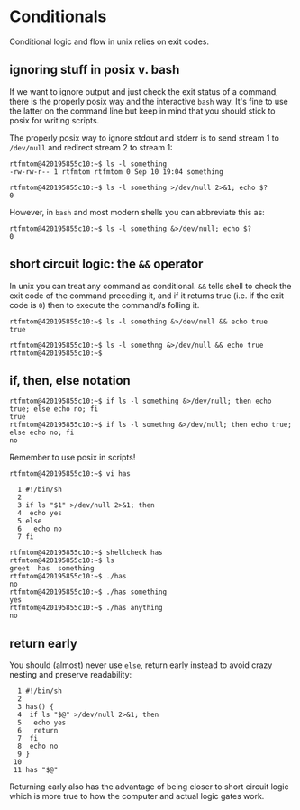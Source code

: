 # Conditionals

Conditional logic and flow in unix relies on exit codes.

## ignoring stuff in posix v. bash

If we want to ignore output and just check the exit status of a command, there is the properly posix way and the interactive `bash` way. It's fine to use the latter on the command line but keep in mind that you should stick to posix for writing scripts. 
 
The properly posix way to ignore stdout and stderr is to send stream 1 to `/dev/null` and redirect stream 2 to stream 1:
```
rtfmtom@420195855c10:~$ ls -l something
-rw-rw-r-- 1 rtfmtom rtfmtom 0 Sep 10 19:04 something

rtfmtom@420195855c10:~$ ls -l something >/dev/null 2>&1; echo $?
0
```
However, in `bash` and most modern shells you can abbreviate this as:
```
rtfmtom@420195855c10:~$ ls -l something &>/dev/null; echo $?
0
```

## short circuit logic: the `&&` operator
In unix you can treat any command as conditional. `&&` tells shell to check the exit code of the command preceding it, and if it returns true (i.e. if the exit code is `0`) then to execute the command/s folling it. 
```
rtfmtom@420195855c10:~$ ls -l something &>/dev/null && echo true
true

rtfmtom@420195855c10:~$ ls -l somethng &>/dev/null && echo true
rtfmtom@420195855c10:~$ 
```

## if, then, else notation
```
rtfmtom@420195855c10:~$ if ls -l something &>/dev/null; then echo true; else echo no; fi
true
rtfmtom@420195855c10:~$ if ls -l somethng &>/dev/null; then echo true; else echo no; fi
no
```

Remember to use posix in scripts!
```
rtfmtom@420195855c10:~$ vi has 

  1 #!/bin/sh
  2 
  3 if ls "$1" >/dev/null 2>&1; then
  4  echo yes
  5 else 
  6   echo no
  7 fi

rtfmtom@420195855c10:~$ shellcheck has 
rtfmtom@420195855c10:~$ ls
greet  has  something
rtfmtom@420195855c10:~$ ./has
no
rtfmtom@420195855c10:~$ ./has something
yes
rtfmtom@420195855c10:~$ ./has anything
no
```
## return early 
You should (almost) never use `else`, return early instead to avoid crazy nesting and preserve readability:
```
  1 #!/bin/sh
  2 
  3 has() {
  4  if ls "$@" >/dev/null 2>&1; then
  5   echo yes
  6   return
  7  fi
  8  echo no
  9 }
 10 
 11 has "$@"
```
Returning early also has the advantage of being closer to short circuit logic which is more true to how the computer and actual logic gates work.
